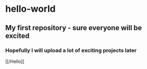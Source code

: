 # hello-world
## My first repository - sure everyone will be excited
### Hopefully I will upload a lot of exciting projects later
[[/Hello]]
